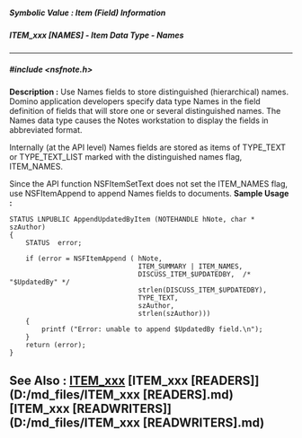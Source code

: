 ##### Symbolic Value : Item (Field) Information
##### ITEM_xxx [NAMES] - Item Data Type - Names
---
##### #include <nsfnote.h>
**Description :**
Use Names fields to store distinguished (hierarchical) names.  Domino 
application developers specify data type Names in the field definition of 
fields that will store one or several distinguished names. The Names data type 
causes the Notes workstation to display the fields in abbreviated format.

Internally (at the API level) Names fields are stored as items of TYPE_TEXT or 
TYPE_TEXT_LIST marked with the distinguished names flag, ITEM_NAMES. 

Since the API function NSFItemSetText does not set the ITEM_NAMES flag, use 
NSFItemAppend to append Names fields to documents.
**Sample Usage :**
```
STATUS LNPUBLIC AppendUpdatedByItem (NOTEHANDLE hNote, char * szAuthor)
{
    STATUS  error;

    if (error = NSFItemAppend ( hNote, 
                                ITEM_SUMMARY | ITEM_NAMES,
                                DISCUSS_ITEM_$UPDATEDBY,  /* "$UpdatedBy" */
                                strlen(DISCUSS_ITEM_$UPDATEDBY),
                                TYPE_TEXT,
                                szAuthor,
                                strlen(szAuthor)))
    {
        printf ("Error: unable to append $UpdatedBy field.\n");
    }
    return (error);
}
```
**See Also :**
[ITEM_xxx](D:/md_files/ITEM_xxx.md)
[ITEM_xxx [READERS]](D:/md_files/ITEM_xxx [READERS].md)
[ITEM_xxx [READWRITERS]](D:/md_files/ITEM_xxx [READWRITERS].md)
---
